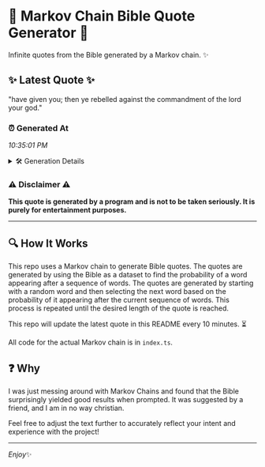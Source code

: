 # 📖 Markov Chain Bible Quote Generator 📖

Infinite quotes from the Bible generated by a Markov chain. ✨

## ✨ Latest Quote ✨
"have given you; then ye rebelled against the commandment of the lord your god."

### ⏰ Generated At
*10:35:01 PM*

<details>
    <summary>🛠️ Generation Details</summary>
    <p>
        <strong>🌱 Seed:</strong> have<br>
        <strong>🔄 Iterations:</strong> 13<br>
        <strong>📜 Context History:</strong><br>[ have ]: given<br>[ have, given ]: you;<br>[ have, given, you; ]: then<br>[ have, given, you;, then ]: ye<br>[ have, given, you;, then, ye ]: rebelled<br>[ have, given, you;, then, ye, rebelled ]: against<br>[ given, you;, then, ye, rebelled, against ]: the<br>[ you;, then, ye, rebelled, against, the ]: commandment<br>[ then, ye, rebelled, against, the, commandment ]: of<br>[ ye, rebelled, against, the, commandment, of ]: the<br>[ rebelled, against, the, commandment, of, the ]: lord<br>[ against, the, commandment, of, the, lord ]: your<br>[ the, commandment, of, the, lord, your ]: god.<br>
    </p>
</details>

### ⚠️ Disclaimer ⚠️
**This quote is generated by a program and is not to be taken seriously. It is purely for entertainment purposes.**

---

## 🔍 How It Works

This repo uses a Markov chain to generate Bible quotes. The quotes are generated by using the Bible as a dataset to find the probability of a word appearing after a sequence of words. The quotes are generated by starting with a random word and then selecting the next word based on the probability of it appearing after the current sequence of words. This process is repeated until the desired length of the quote is reached.

This repo will update the latest quote in this README every 10 minutes. ⏳

All code for the actual Markov chain is in `index.ts`.

## ❓ Why

I was just messing around with Markov Chains and found that the Bible surprisingly yielded good results when prompted. 
It was suggested by a friend, and I am in no way christian.

Feel free to adjust the text further to accurately reflect your intent and experience with the project!

---

*Enjoy*✨
